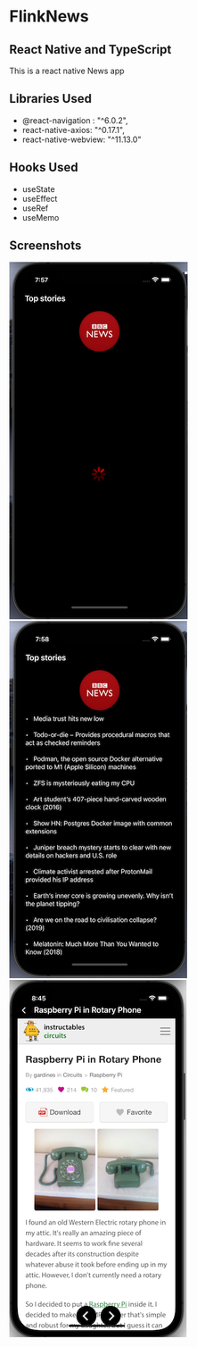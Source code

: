 # FlinkNews

## React Native and TypeScript

This is a react native News app

## Libraries Used
- @react-navigation : "^6.0.2",
- react-native-axios: "^0.17.1",
- react-native-webview: "^11.13.0"

## Hooks Used
- useState
- useEffect
- useRef
- useMemo

## Screenshots
![1](https://github.com/sairajKalkundre/FlinkNews/blob/master/screenshots/ScreenALoading.png)
![2](https://github.com/sairajKalkundre/FlinkNews/blob/master/screenshots/ScreenLoaded.png)
![3](https://github.com/sairajKalkundre/FlinkNews/blob/master/screenshots/webview.png)

